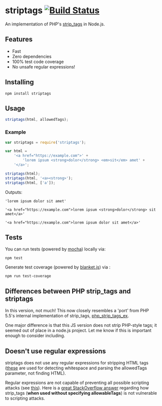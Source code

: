 # striptags [![Build Status](https://travis-ci.org/ericnorris/striptags.svg)](https://travis-ci.org/ericnorris/striptags)
An implementation of PHP's [strip_tags](http://www.php.net/manual/en/function.strip-tags.php) in Node.js.

## Features
- Fast
- Zero dependencies
- 100% test code coverage
- No unsafe regular expressions!

## Installing
```
npm install striptags
```

## Usage
```javascript
striptags(html, allowedTags);
```

### Example
```javascript
var striptags = require('striptags');

var html =
    '<a href="https://example.com">' +
        'lorem ipsum <strong>dolor</strong> <em>sit</em> amet' +
    '</a>';

striptags(html);
striptags(html, '<a><strong>');
striptags(html, ['a']);
```

Outputs:
```
'lorem ipsum dolor sit amet'
```

```
'<a href="https://example.com">lorem ipsum <strong>dolor</strong> sit amet</a>'
```

```
'<a href="https://example.com">lorem ipsum dolor sit amet</a>'
```


## Tests
You can run tests (powered by [mocha](http://mochajs.org/)) locally via:
```
npm test
```

Generate test coverage (powered by [blanket.js](http://blanketjs.org/)) via :
```
npm run test-coverage
```

## Differences between PHP strip_tags and striptags
In this version, not much! This now closely resembles a 'port' from PHP 5.5's internal implementation of strip_tags, [php_strip_tags_ex](http://lxr.php.net/xref/PHP_5_5/ext/standard/string.c#php_strip_tags_ex).

One major difference is that this JS version does not strip PHP-style tags; it seemed out of place in a node.js project. Let me know if this is important enough to consider including.

## Doesn't use regular expressions
striptags does not use any regular expressions for stripping HTML tags ([these](src/striptags.js#L7-L8) are used for detecting whitespace and parsing the allowedTags parameter, not finding HTML).

Regular expressions are not capable of preventing all possible scripting attacks (see [this](http://stackoverflow.com/a/535022)). Here is a [great StackOverflow answer](http://stackoverflow.com/a/5793453) regarding how strip_tags (**when used without specifying allowableTags**) is not vulnerable to scripting attacks.
